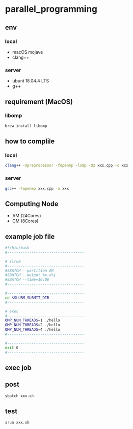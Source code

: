 # parallel_programming
## env
### local
- macOS mojave
- clang++
### server
- ubunt 18.04.4 LTS
- g++


## requirement (MacOS)
### libomp
```sh
brew install libomp
```

## how to complile
### local
```sh
clang++ -Xpreprocessor -fopenmp -lomp -O2 xxx.cpp -o xxx
```
### server
```sh
gcc++ -fopenmp xxx.cpp -o xxx
```


## Computing Node
- AM (24Cores)
- CM (8Cores)

## example job file
```sh
#!/bin/bash
#-----------------------------------

# slrum
#-----------------------------------
#SBATCH --partition AM 
#SBATCH --output %x.o%j
#SBATCH --time=10:00
#-----------------------------------

#-----------------------------------
cd $SLURM_SUBMIT_DIR
#-----------------------------------

# exec
#-----------------------------------
OMP_NUM_THREADS=1 ./hello
OMP_NUM_THREADS=2 ./hello
OMP_NUM_THREADS=4 ./hello
#-----------------------------------

#-----------------------------------
exit 0
#-----------------------------------
```

## exec job
## post
```sh
sbatch xxx.sh
```
## test
```sh
srun xxx.sh
```